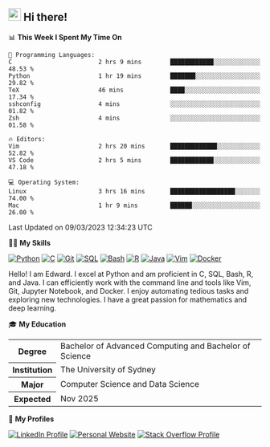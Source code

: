 ## <a href="#"><img src="https://media.giphy.com/media/hvRJCLFzcasrR4ia7z/giphy.gif" width="25px" height="25px"></a> Hi there!

<!--START_SECTION:waka-->
📊 **This Week I Spent My Time On** 

```text
💬 Programming Languages: 
C                        2 hrs 9 mins        ████████████░░░░░░░░░░░░░   48.53 % 
Python                   1 hr 19 mins        ███████░░░░░░░░░░░░░░░░░░   29.82 % 
TeX                      46 mins             ████░░░░░░░░░░░░░░░░░░░░░   17.34 % 
sshconfig                4 mins              ░░░░░░░░░░░░░░░░░░░░░░░░░   01.82 % 
Zsh                      4 mins              ░░░░░░░░░░░░░░░░░░░░░░░░░   01.58 % 

🔥 Editors: 
Vim                      2 hrs 20 mins       █████████████░░░░░░░░░░░░   52.82 % 
VS Code                  2 hrs 5 mins        ████████████░░░░░░░░░░░░░   47.18 % 

💻 Operating System: 
Linux                    3 hrs 16 mins       ██████████████████░░░░░░░   74.00 % 
Mac                      1 hr 9 mins         ██████░░░░░░░░░░░░░░░░░░░   26.00 % 
```


 Last Updated on 09/03/2023 12:34:23 UTC
<!--END_SECTION:waka-->

💪🏻 **My Skills**

[![Python](https://img.shields.io/badge/-Python-yellow?style=flat-square&logo=Python)](#)
[![C     ](https://img.shields.io/badge/-C-blue?style=flat-square&logo=C)](#)
[![Git   ](https://img.shields.io/badge/-Git-grey?style=flat-square&logo=Git)](#)
[![SQL   ](https://img.shields.io/badge/-SQL-grey?style=flat-square&logo=SQLite)](#)
[![Bash  ](https://img.shields.io/badge/-Bash-grey?style=flat-square&logo=GNU-Bash)](#)
[![R     ](https://img.shields.io/badge/-R-grey?style=flat-square&logo=R)](#)
[![Java  ](https://img.shields.io/badge/-Java-grey?style=flat-square&logo=OpenJDK)](#)
[![Vim   ](https://img.shields.io/badge/-Vim-grey?style=flat-square&logo=Vim)](#)
[![Docker](https://img.shields.io/badge/-Docker-grey?style=flat-square&logo=Docker)](#)

Hello! I am Edward. I excel at Python and am proficient in C, SQL, Bash, R, and
Java. I can efficiently work with the command line and tools like Vim, Git,
Jupyter Notebook, and Docker. I enjoy automating tedious tasks and exploring new
technologies. I have a great passion for mathematics and deep learning.

🎓 **My Education**

<table>
<tr>
    <th>Degree</th>
    <td>Bachelor of Advanced Computing and Bachelor of Science</td>
</tr>
<tr>
    <th>Institution</th>
    <td>The University of Sydney</td>
</tr>
<tr>
    <th>Major</th>
    <td>Computer Science and Data Science</td>
</tr>
<tr>
    <th>Expected</th>
    <td>Nov 2025</td>
</tr>
</table>

🔗 **My Profiles**

[![LinkedIn Profile](https://img.shields.io/badge/-LinkedIn-blue?style=social&logo=LinkedIn)](https://www.linkedin.com/in/edward-ji)
[![Personal Website](https://img.shields.io/badge/-Personal%20Website-blue?style=social&logo=Bootstrap)](https://edwardji.dev)
[![Stack Overflow Profile](https://img.shields.io/badge/-Stack%20Overflow-blue?style=social&logo=StackOverflow)](https://stackoverflow.com/users/11658924)
